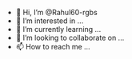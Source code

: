 - 👋 Hi, I’m @Rahul60-rgbs
- 👀 I’m interested in ...
- 🌱 I’m currently learning ...
- 💞️ I’m looking to collaborate on ...
- 📫 How to reach me ...

<!---
Rahul60-rgbs/Rahul60-rgbs is a ✨ special ✨ repository because its `README.md` (this file) appears on your GitHub profile.
You can click the Preview link to take a look at your changes.
--->
